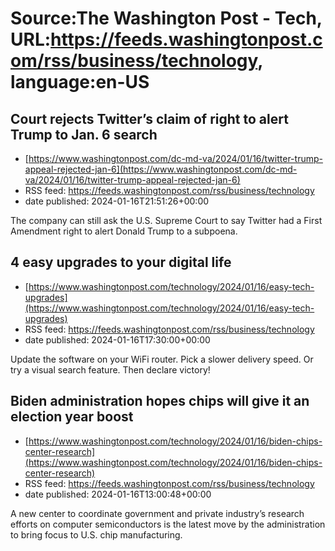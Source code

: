 # Source:The Washington Post - Tech, URL:https://feeds.washingtonpost.com/rss/business/technology, language:en-US

## Court rejects Twitter’s claim of right to alert Trump to Jan. 6 search
 - [https://www.washingtonpost.com/dc-md-va/2024/01/16/twitter-trump-appeal-rejected-jan-6](https://www.washingtonpost.com/dc-md-va/2024/01/16/twitter-trump-appeal-rejected-jan-6)
 - RSS feed: https://feeds.washingtonpost.com/rss/business/technology
 - date published: 2024-01-16T21:51:26+00:00

The company can still ask the U.S. Supreme Court to say Twitter had a First Amendment right to alert Donald Trump to a subpoena.

## 4 easy upgrades to your digital life
 - [https://www.washingtonpost.com/technology/2024/01/16/easy-tech-upgrades](https://www.washingtonpost.com/technology/2024/01/16/easy-tech-upgrades)
 - RSS feed: https://feeds.washingtonpost.com/rss/business/technology
 - date published: 2024-01-16T17:30:00+00:00

Update the software on your WiFi router. Pick a slower delivery speed. Or try a visual search feature. Then declare victory!

## Biden administration hopes chips will give it an election year boost
 - [https://www.washingtonpost.com/technology/2024/01/16/biden-chips-center-research](https://www.washingtonpost.com/technology/2024/01/16/biden-chips-center-research)
 - RSS feed: https://feeds.washingtonpost.com/rss/business/technology
 - date published: 2024-01-16T13:00:48+00:00

A new center to coordinate government and private industry’s research efforts on computer semiconductors is the latest move by the administration to bring focus to U.S. chip manufacturing.

